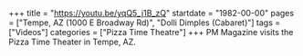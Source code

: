 +++
title = "https://youtu.be/yqQ5_j1B_zQ"
startdate = "1982-00-00"
pages = ["Tempe, AZ (1000 E Broadway Rd)", "Dolli Dimples (Cabaret)"]
tags = ["Videos"]
categories = ["Pizza Time Theatre"]
+++
PM Magazine visits the Pizza Time Theater in Tempe, AZ.
